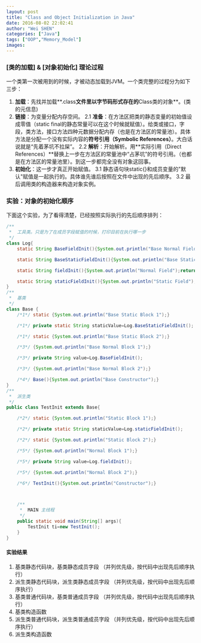 ```yaml
---
layout: post
title: "Class and Object Initialization in Java"
date: 2016-08-02 22:02:41
author: "Wei SHEN"
categories: ["Java"]
tags: ["OOP","Memory_Model"]
images:
---
```


### [类的加载] & [对象初始化] 理论过程
一个类第一次被用到的时候，才被动态加载到JVM。一个类完整的过程分为如下三步：

1. **加载**：先找并加载**.class**文件里以字节码形式存在的**Class类的对象**。(类的元信息)
2. **链接**：为变量分配内存空间。
	2.1 **准备**：在方法区把类的静态变量的初始值设成零值（static final的静态常量可以在这个时候就赋值）。给类或接口，字段，类方法，接口方法四种元数据分配内存（也是在方法区的常量池）。具体方法是分配一个没有实际内容的**符号引用（Symbolic References）**。大白话说就是“先着茅坑不拉屎”。
	2.2 **解析**：开始解析。用**实际引用（Direct References）**替换上一步在方法区的常量池中“占茅坑”的符号引用。（也都是在方法区的常量池里）。到这一步都完全没有对象这回事。
3. **初始化**：这一步才真正开始赋值。
	3.1 静态语句块static{}和成员变量的"默认"赋值是一起执行的。具体谁先谁后按照在文件中出现的先后顺序。
	3.2 最后调用类的构造器来构造对象实例。

### 实验：对象的初始化顺序
下面这个实验，为了看得清楚，已经按照实际执行的先后顺序排列：

```java
/**
 *	工具类。只是为了在成员字段赋值的时候，打印目前在执行哪一步
 */
class Log{
    static String BaseFieldInit(){System.out.println("Base Normal Field");return "";}

    static String BaseStaticFieldInit(){System.out.println("Base Static Field");return "";}

    static String fieldInit(){System.out.println("Normal Field");return "";}

    static String staticFieldInit(){System.out.println("Static Field");return "";}
}
/**
 *	基类
 */
class Base {
    /*1*/ static {System.out.println("Base Static Block 1");}

    /*1*/ private static String staticValue=Log.BaseStaticFieldInit();

    /*1*/ static {System.out.println("Base Static Block 2");}

    /*3*/ {System.out.println("Base Normal Block 1");}

    /*3*/ private String value=Log.BaseFieldInit();

    /*3*/ {System.out.println("Base Normal Block 2");}

    /*4*/ Base(){System.out.println("Base Constructor");}
}
/**
 *	派生类
 */
public class TestInit extends Base{

    /*2*/ static {System.out.println("Static Block 1");}

    /*2*/ private static String staticValue=Log.staticFieldInit();

    /*2*/ static {System.out.println("Static Block 2");}

    /*5*/ {System.out.println("Normal Block 1");}

    /*5*/ private String value=Log.fieldInit();

    /*5*/ {System.out.println("Normal Block 2");}

    /*6*/ TestInit(){System.out.println("Constructor");}



    /**
     *  MAIN 主线程
     */
    public static void main(String[] args){
        TestInit ti=new TestInit();
    }
}
```

#### 实验结果
1. 基类静态代码块，基类静态成员字段 （并列优先级，按代码中出现先后顺序执行）
2. 派生类静态代码块，派生类静态成员字段 （并列优先级，按代码中出现先后顺序执行）
3. 基类普通代码块，基类普通成员字段 （并列优先级，按代码中出现先后顺序执行）
4. 基类构造函数
5. 派生类普通代码块，派生类普通成员字段 （并列优先级，按代码中出现先后顺序执行）
6. 派生类构造函数

